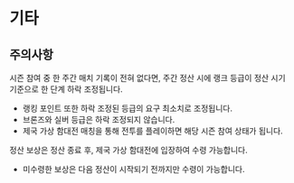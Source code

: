 # 기타


## 주의사항

시즌 참여 중 한 주간 매치 기록이 전혀 없다면, 주간 정산 시에 랭크 등급이 정산 시기 기준으로 한 단계 하락 조정됩니다.
 - 랭킹 포인트 또한 하락 조정된 등급의 요구 최소치로 조정됩니다.
 - 브론즈와 실버 등급은 하락 조정되지 않습니다.
 - 제국 가상 함대전 매칭을 통해 전투를 플레이하면 해당 시즌 참여 상태가 됩니다.<br>

정산 보상은 정산 종료 후, 제국 가상 함대전에 입장하여 수령 가능합니다.
 - 미수령한 보상은 다음 정산이 시작되기 전까지만 수령이 가능합니다.<br>
